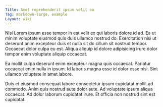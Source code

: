 ```yaml
---
Title: Amet reprehenderit ipsum velit ea
Tag: markdown-large, example
Layout: wiki
---
```

Nisi Lorem ipsum esse tempor in est velit ex qui laboris dolore id ad. Ea ut minim voluptate eiusmod quis duis ullamco nostrud do. Exercitation nisi ut deserunt anim excepteur duis et nulla sit do cillum sit nostrud tempor. Occaecat dolor culpa eu est. Aliqua aliquip id dolore adipisicing irure dolor tempor enim voluptate aliquip occaecat.

Ea mollit culpa deserunt enim excepteur magna quis occaecat. Pariatur occaecat enim nulla in ipsum. Id laboris magna esse id dolor esse nisi. Sint ullamco voluptate in amet labore.

Duis et eiusmod consequat labore consectetur ipsum cupidatat mollit ad commodo. Anim quis nostrud aute dolor aute. Ad voluptate ipsum aliqua occaecat. Ad dolor laborum cupidatat irure. Et officia non nostrud sint est cupidatat.
